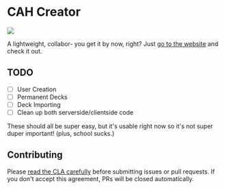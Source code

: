 # CAH Creator

![](https://i.imgur.com/kRdBaPx.png)

A lightweight, collabor- you get it by now, right? Just [go to the website](http://cahcreator.com) and check it out.

## TODO

- [ ] User Creation
- [ ] Permanent Decks
- [ ] Deck Importing
- [ ] Clean up both serverside/clientside code

These should all be super easy, but it's usable right now so it's not super duper important! (plus, school sucks.)

## Contributing

Please [read the CLA carefully](https://www.clahub.com/agreements/tjhorner/cah-creator) before submitting issues or pull requests. If you don't accept this agreement, PRs will be closed automatically.
